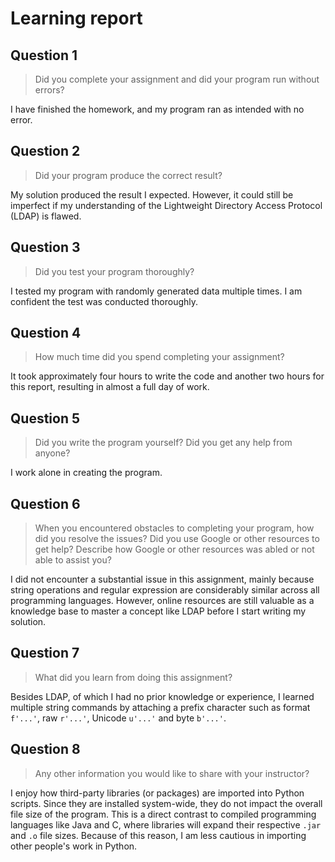 # Learning report

## Question 1

> Did you complete your assignment and did your program run without errors?

I have finished the homework, and my program ran as intended with no error.

## Question 2

> Did your program produce the correct result?

My solution produced the result I expected. However, it could still be imperfect
if my understanding of the Lightweight Directory Access Protocol (LDAP) is
flawed.

## Question 3

> Did you test your program thoroughly?

I tested my program with randomly generated data multiple times. I am confident
the test was conducted thoroughly.

## Question 4

> How much time did you spend completing your assignment?

It took approximately four hours to write the code and another two hours for
this report, resulting in almost a full day of work.

## Question 5

> Did you write the program yourself? Did you get any help from anyone?

I work alone in creating the program.

## Question 6

> When you encountered obstacles to completing your program, how did you resolve
  the issues? Did you use Google or other resources to get help? Describe how
  Google or other resources was abled or not able to assist you?

I did not encounter a substantial issue in this assignment, mainly because
string operations and regular expression are considerably similar across all
programming languages. However, online resources are still valuable as a
knowledge base to master a concept like LDAP before I start writing my solution.

## Question 7

> What did you learn from doing this assignment?

Besides LDAP, of which I had no prior knowledge or experience, I learned
multiple string commands by attaching a prefix character such as format
`f'...'`, raw `r'...'`, Unicode `u'...'` and byte `b'...'`.

## Question 8

> Any other information you would like to share with your instructor?

I enjoy how third-party libraries (or packages) are imported into Python
scripts. Since they are installed system-wide, they do not impact the overall
file size of the program. This is a direct contrast to compiled programming
languages like Java and C, where libraries will expand their respective `.jar`
and `.o` file sizes. Because of this reason, I am less cautious in importing
other people's work in Python.
